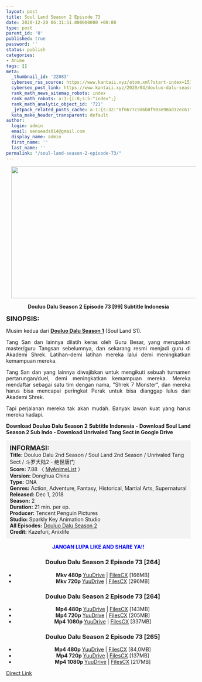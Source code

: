 ```yaml
---
layout: post
title: Soul Land Season 2 Episode 73
date: 2020-12-20 06:31:51.000000000 +00:00
type: post
parent_id: '0'
published: true
password: ''
status: publish
categories:
- Anime
tags: []
meta:
  _thumbnail_id: '22083'
  cyberseo_rss_source: https://www.kantaii.xyz/atom.xml?start-index=151&max-results=150
  cyberseo_post_link: https://www.kantaii.xyz/2020/04/douluo-dalu-season-2-episode-73.html
  rank_math_news_sitemap_robots: index
  rank_math_robots: a:1:{i:0;s:5:"index";}
  rank_math_analytic_object_id: '721'
  _jetpack_related_posts_cache: a:1:{s:32:"8f6677c9d6b0f903e98ad32ec61f8deb";a:2:{s:7:"expires";i:1651787506;s:7:"payload";a:0:{}}}
  kata_make_header_transparent: default
author:
  login: admin
  email: senseads014@gmail.com
  display_name: admin
  first_name: ''
  last_name: ''
permalink: "/soul-land-season-2-episode-73/"
---
```

<div class="separator" style="clear: both; text-align: center;"><a href="https://1.bp.blogspot.com/-nAqlGC5_auk/XpH0IVxlOjI/AAAAAAAACg4/9vvioN_4TiUoaFzIRS_Zhenc85pd_pSpACLcBGAsYHQ/s1600/Soul%2BLand%2BS2%2B-%2B73.jpg" imageanchor="1" style="margin-left: 1em; margin-right: 1em;"><img border="0" data-original-height="900" data-original-width="1600" height="360" src="{{ site.baseurl }}/assets/2020/12/Soul%2BLand%2BS2%2B-%2B73.jpg" width="640" /></a></div>
<p>
<div style="text-align: center;"><b>Douluo Dalu Season 2 Episode 73 [99] Subtitle Indonesia</b></p>
</div>
<p><b><span style="font-size: large;">SINOPSIS:</span></b>
<div style="text-align: justify;">Musim kedua dari <b><a href="http://www.kantaii.web.id/2018/12/douluo-dalu-season-i-batch.html" target="_blank" rel="noopener">Douluo Dalu Season 1</a></b> (Soul Land S1).</p>
<p>Tang San dan lainnya dilatih keras oleh Guru Besar, yang merupakan master/guru Tangsan sebelumnya, dan sekarang resmi menjadi guru di Akademi Shrek. Latihan-demi latihan mereka lalui demi meningkatkan kemampuan mereka.</p>
<p>Tang San dan yang lainnya diwajibkan untuk mengikuti sebuah turnamen pertarungan/duel, demi meningkatkan kemampuan mereka. Mereka mendaftar sebagai satu tim dengan nama, "Shrek 7 Monster", dan mereka harus bisa mencapai peringkat Perak untuk bisa dianggap lulus dari Akademi Shrek.</p>
<p>Tapi perjalanan mereka tak akan mudah. Banyak lawan kuat yang harus mereka hadapi.</p>
<p><b>Download Douluo Dalu Season 2 Subtitle Indonesia - Download Soul Land Season 2 Sub Indo - Download Unrivaled Tang Sect in Google Drive</b></div>
<p><a name="more"></a>
<div style="background-color: #f3f3f3; padding: 10px; text-align: left;"><b><span style="font-size: large;">INFORMASI:</span></b><br /><b>Title:</b> Douluo Dalu 2nd Season / Soul Land 2nd Season / Unrivaled Tang Sect / 斗罗大陆2 - 绝世唐门<br /><b>Score:</b> 7.88 〈 <a href="https://myanimelist.net/anime/37822/Douluo_Dalu_2nd_Season?q=Douluo%20Dalu" target="_blank" rel="noopener">MyAnimeList</a>&nbsp;〉<br /><b>Version:</b> Donghua China<br /><b>Type:</b> ONA<br /><b>Genres:</b> Action, Adventure, Fantasy, Historical, Martial Arts, Supernatural<br /><b>Released:</b> Dec 1, 2018<br /><b>Season:</b> 2<br /><b>Duration:</b> 21 min. per ep.<br /><b>Producer:</b> Tencent Penguin Pictures<br /><b>Studio:</b> Sparkly Key Animation Studio<br /><b>All Episodes:</b> <a href="http://www.kantaii.web.id/2020/02/douluo-dalu-season-2.html" target="_blank" rel="noopener">Douluo Dalu Season 2</a><br /><b>Credit:</b> Kazefuri, Anixlife</div>
<p>
<div style="text-align: center;"><b><span style="color: blue;">JANGAN LUPA LIKE AND SHARE YA!!</span></b>
<div class="dl">
<ul />
<h3 style="text-align: center;">Douluo Dalu Season 2 Episode 73 [264]</h3>
<li style="text-align: center;"><b>Mkv 480p </b><a href="https://www.autoratio.com/1AMf3LrNq" target="_blank" rel="noopener">YuuDrive</a> | <a href="https://www.autoratio.com/PP5mdeum" target="_blank" rel="noopener">FilesCX</a> [166MB]</li>
<li style="text-align: center;"><b>Mkv 720p </b><a href="https://www.autoratio.com/QLagqnUiE" target="_blank" rel="noopener">YuuDrive</a> | <a href="https://www.autoratio.com/InxK9dR" target="_blank" rel="noopener">FilesCX</a> [296MB]</li>
</div>
<div class="dl">
<ul />
<h3 style="text-align: center;">Douluo Dalu Season 2 Episode 73 [264]</h3>
<li style="text-align: center;"><b>Mp4 480p </b><a href="https://www.autoratio.com/lswO" target="_blank" rel="noopener">YuuDrive</a> | <a href="https://www.autoratio.com/VSyFElN" target="_blank" rel="noopener">FilesCX</a> [143MB]</li>
<li style="text-align: center;"><b>Mp4 720p </b><a href="https://www.autoratio.com/RO8qq" target="_blank" rel="noopener">YuuDrive</a> | <a href="https://www.autoratio.com/ooDPLBF" target="_blank" rel="noopener">FilesCX</a> [205MB]</li>
<li style="text-align: center;"><b>Mp4 1080p </b><a href="https://www.autoratio.com/zl0bK3A8c" target="_blank" rel="noopener">YuuDrive</a> | <a href="https://www.autoratio.com/QjEFr" target="_blank" rel="noopener">FilesCX</a> [337MB]</li>
</div>
<div class="dl">
<ul />
<h3 style="text-align: center;">Douluo Dalu Season 2 Episode 73 [265]</h3>
<li style="text-align: center;"><b>Mp4 480p </b><a href="https://www.autoratio.com/mDPCc2l" target="_blank" rel="noopener">YuuDrive</a> | <a href="https://www.autoratio.com/RKYg" target="_blank" rel="noopener">FilesCX</a> [84,0MB]</li>
<li style="text-align: center;"><b>Mp4 720p </b><a href="https://www.autoratio.com/iNPdIEL0" target="_blank" rel="noopener">YuuDrive</a> | <a href="https://www.autoratio.com/g7ZbDQTK0" target="_blank" rel="noopener">FilesCX</a> [137MB]</li>
<li style="text-align: center;"><b>Mp4 1080p </b><a href="https://www.autoratio.com/fpU" target="_blank" rel="noopener">YuuDrive</a> | <a href="https://www.autoratio.com/rRUS" target="_blank" rel="noopener">FilesCX</a> [217MB]</li>
</div>
</div>
<link rel="stylesheet" href="https://cdnjs.cloudflare.com/ajax/libs/font-awesome/4.7.0/css/font-awesome.min.css" />
<div class="divbtn"> <a href="https://handymansurrender.com/fihup8buzv?key=94550f7ce39444073321dde3b8782f97" class="btn"><i class="fa fa-download"></i> Direct Link</a> </div>
